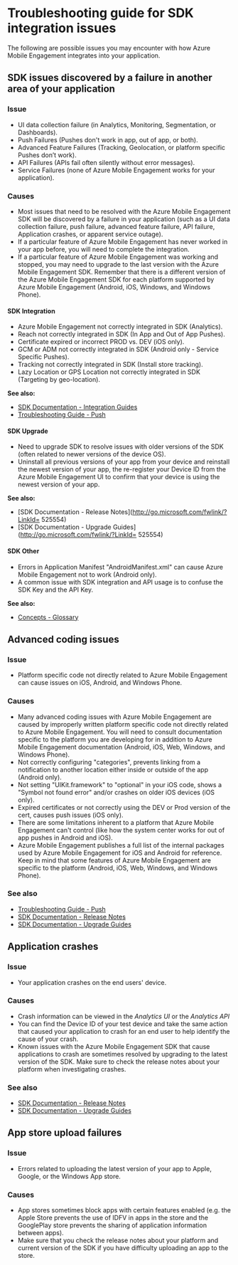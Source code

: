 <properties 
   pageTitle="Azure Mobile Engagement Troubleshooting Guide - SDK" 
   description="Troubleshooting SDK integration issues in Azure Mobile Engagement" 
   services="mobile-engagement" 
   documentationCenter="" 
   authors="piyushjo" 
   manager="dwrede" 
   editor=""/>

<tags
   ms.service="mobile-engagement"
   ms.devlang="na"
   ms.topic="article"
   ms.tgt_pltfrm="mobile-multiple"
   ms.workload="mobile" 
   ms.date="08/19/2016"
   ms.author="piyushjo"/>

# Troubleshooting guide for SDK integration issues

The following are possible issues you may encounter with how Azure Mobile Engagement integrates into your application.

## SDK issues discovered by a failure in another area of your application

### Issue
- UI data collection failure (in Analytics, Monitoring, Segmentation, or Dashboards).
- Push Failures (Pushes don't work in app, out of app, or both).
- Advanced Feature Failures (Tracking, Geolocation, or platform specific Pushes don’t work).
- API Failures (APIs fail often silently without error messages).
- Service Failures (none of Azure Mobile Engagement works for your application).

### Causes

- Most issues that need to be resolved with the Azure Mobile Engagement SDK will be discovered by a failure in your application (such as a UI data collection failure, push failure, advanced feature failure, API failure, Application crashes, or apparent service outage).  
- If a particular feature of Azure Mobile Engagement has never worked in your app before, you will need to complete the integration. 
- If a particular feature of Azure Mobile Engagement was working and stopped, you may need to upgrade to the last version with the Azure Mobile Engagement SDK. Remember that there is a different version of the Azure Mobile Engagement SDK for each platform supported by Azure Mobile Engagement (Android, iOS, Windows, and Windows Phone).

#### SDK Integration

- Azure Mobile Engagement not correctly integrated in SDK (Analytics).
- Reach not correctly integrated in SDK (In App and Out of App Pushes).
- Certificate expired or incorrect PROD vs. DEV (iOS only).
- GCM or ADM not correctly integrated in SDK (Android only - Service Specific Pushes).
- Tracking not correctly integrated in SDK (Install store tracking).
- Lazy Location or GPS Location not correctly integrated in SDK (Targeting by geo-location).


**See also:**

- [SDK Documentation - Integration Guides][Link 5] 
- [Troubleshooting Guide - Push][Link 23]

#### SDK Upgrade

- Need to upgrade SDK to resolve issues with older versions of the SDK (often related to newer versions of the device OS).
- Uninstall all previous versions of your app from your device and reinstall the newest version of your app, the re-register your Device ID from the Azure Mobile Engagement UI to confirm that your device is using the newest version of your app.

**See also:**

- [SDK Documentation - Release Notes](http://go.microsoft.com/fwlink/?LinkId= 525554) 
- [SDK Documentation - Upgrade Guides](http://go.microsoft.com/fwlink/?LinkId= 525554)

#### SDK Other

- Errors in Application Manifest "AndroidManifest.xml" can cause Azure Mobile Engagement not to work (Android only).
- A common issue with SDK integration and API usage is to confuse the SDK Key and the API Key.

**See also:**

- [Concepts - Glossary][Link 6]

## Advanced coding issues

### Issue
-  Platform specific code not directly related to Azure Mobile Engagement can cause issues on iOS, Android, and Windows Phone.

### Causes

- Many advanced coding issues with Azure Mobile Engagement are caused by improperly written platform specific code not directly related to Azure Mobile Engagement. You will need to consult documentation specific to the platform you are developing for in addition to Azure Mobile Engagement documentation (Android, iOS, Web, Windows, and Windows Phone).
- Not correctly configuring "categories", prevents linking from a notification to another location either inside or outside of the app (Android only). 
- Not setting "UIKit.framework" to "optional" in your iOS code, shows a "Symbol not found error" and/or crashes on older iOS devices (iOS only).
- Expired certificates or not correctly using the DEV or Prod version of the cert, causes push issues (iOS only).
- There are some limitations inherent to a platform that Azure Mobile Engagement can't control (like how the system center works for out of app pushes in Android and iOS).
- Azure Mobile Engagement publishes a full list of the internal packages used by Azure Mobile Engagement for iOS and Android for reference. Keep in mind that some features of Azure Mobile Engagement are specific to the platform (Android, iOS, Web, Windows, and Windows Phone).

### See also

 - [Troubleshooting Guide - Push][Link 23] 
 - [SDK Documentation - Release Notes][Link 5]
 - [SDK Documentation - Upgrade Guides][Link 5]

## Application crashes

### Issue
- Your application crashes on the end users' device.

### Causes

- Crash information can be viewed in the *Analytics UI* or the *Analytics API*
- You can find the Device ID of your test device and take the same action that caused your application to crash for an end user to help identify the cause of your crash.
- Known issues with the Azure Mobile Engagement SDK that cause applications to crash are sometimes resolved by upgrading to the latest version of the SDK. Make sure to check the release notes about your platform when investigating crashes.

### See also

- [SDK Documentation - Release Notes][Link 5]
- [SDK Documentation - Upgrade Guides][Link 5]

## App store upload failures

### Issue
- Errors related to uploading the latest version of your app to Apple, Google, or the Windows App store.

### Causes

- App stores sometimes block apps with certain features enabled (e.g. the Apple Store prevents the use of IDFV in apps in the store and the GooglePlay store prevents the sharing of application information between apps). 
- Make sure that you check the release notes about your platform and current version of the SDK if you have difficulty uploading an app to the store.

<!--Link references-->
[Link 1]: mobile-engagement-user-interface.md
[Link 2]: mobile-engagement-troubleshooting-guide.md
[Link 3]: mobile-engagement-how-tos.md
[Link 4]: http://go.microsoft.com/fwlink/?LinkID=525553
[Link 5]: http://go.microsoft.com/fwlink/?LinkID=525554
[Link 6]: http://go.microsoft.com/fwlink/?LinkId=525555
[Link 7]: https://account.windowsazure.com/PreviewFeatures
[Link 8]: https://social.msdn.microsoft.com/Forums/azure/en-US/home?forum=azuremobileengagement
[Link 9]: http://azure.microsoft.com/en-us/services/mobile-engagement/
[Link 10]: http://azure.microsoft.com/en-us/documentation/services/mobile-engagement/
[Link 11]: http://azure.microsoft.com/en-us/pricing/details/mobile-engagement/
[Link 12]: mobile-engagement-user-interface-navigation.md
[Link 13]: mobile-engagement-user-interface-home.md
[Link 14]: mobile-engagement-user-interface-my-account.md
[Link 15]: mobile-engagement-user-interface-analytics.md
[Link 16]: mobile-engagement-user-interface-monitor.md
[Link 17]: mobile-engagement-user-interface-reach.md
[Link 18]: mobile-engagement-user-interface-segments.md
[Link 19]: mobile-engagement-user-interface-dashboard.md
[Link 20]: mobile-engagement-user-interface-settings.md
[Link 21]: mobile-engagement-troubleshooting-guide-analytics.md
[Link 22]: mobile-engagement-troubleshooting-guide-apis.md
[Link 23]: mobile-engagement-troubleshooting-guide-push-reach.md
[Link 24]: mobile-engagement-troubleshooting-guide-service.md
[Link 25]: mobile-engagement-troubleshooting-guide-sdk.md
[Link 26]: mobile-engagement-troubleshooting-guide-sr-info.md
[Link 27]: mobile-engagement-user-interface-reach-campaign.md
[Link 28]: mobile-engagement-user-interface-reach-criterion.md
[Link 29]: mobile-engagement-user-interface-reach-content.md
 
